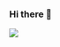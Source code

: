 ### Hi there 👋
[![](https://github-readme-stats.vercel.app/api?username=DVGY&count_private=true&&show_icons=true&theme=radical)](https://github.com/DVGY/github-readme-stats)
<!--
**DVGY/DVGY** is a ✨ _special_ ✨ repository because its `README.md` (this file) appears on your GitHub profile.

Here are some ideas to get you started:

- 🔭 I’m currently working on ...
- 🌱 I’m currently learning ...
- 👯 I’m looking to collaborate on ...
- 🤔 I’m looking for help with ...
- 💬 Ask me about ...
- 📫 How to reach me: ...
- 😄 Pronouns: ...
- ⚡ Fun fact: ...
-->
